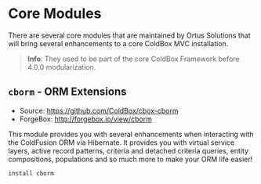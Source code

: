 # Core Modules

There are several core modules that are maintained by Ortus Solutions that will bring several enhancements to a core ColdBox MVC installation.  

> **Info**: They used to be part of the core ColdBox Framework before 4.0.0 modularization.

## `cborm` - ORM Extensions
* Source: https://github.com/ColdBox/cbox-cborm
* ForgeBox: http://forgebox.io/view/cborm

This module provides you with several enhancements when interacting with the ColdFusion ORM via Hibernate. It provides you with virtual service layers, active record patterns, criteria and detached criteria queries, entity compositions, populations and so much more to make your ORM life easier!

```
install cborm
```


